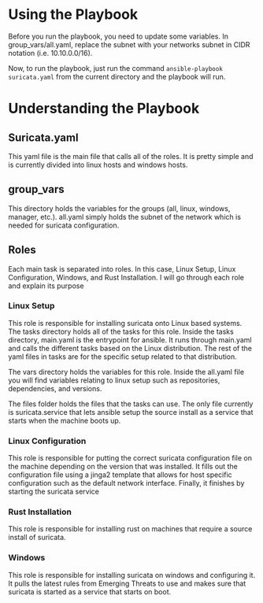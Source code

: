 # Using the Playbook
Before you run the playbook, you need to update some variables.  In group_vars/all.yaml, replace the subnet with your networks subnet in CIDR notation (i.e. 10.10.0.0/16).

Now, to run the playbook, just run the command ```ansible-playbook suricata.yaml``` from the current directory and the playbook will run.

# Understanding the Playbook
## Suricata.yaml
This yaml file is the main file that calls all of the roles.  It is pretty simple and is currently divided into linux hosts and windows hosts.

## group_vars
This directory holds the variables for the groups (all, linux, windows, manager, etc.).  all.yaml simply holds the subnet of the network which is needed for suricata configuration.

## Roles
Each main task is separated into roles.  In this case, Linux Setup, Linux Configuration, Windows, and Rust Installation.  I will go through each role and explain its purpose

### Linux Setup
This role is responsible for installing suricata onto Linux based systems.  The tasks directory holds all of the tasks for this role.  Inside the tasks directory, main.yaml is the entrypoint for ansible.  It runs through main.yaml and calls the different tasks based on the Linux distribution.  The rest of the yaml files in tasks are for the specific setup related to that distribution.

The vars directory holds the variables for this role.  Inside the all.yaml file you will find variables relating to linux setup such as repositories, dependencies, and versions.

The files folder holds the files that the tasks can use.  The only file currently is suricata.service that lets ansible setup the source install as a service that starts when the machine boots up.

### Linux Configuration
This role is responsible for putting the correct suricata configuration file on the machine depending on the version that was installed.  It fills out the configuration file using a jinga2 template that allows for host specific configuration such as the default network interface.  Finally, it finishes by starting the suricata service

### Rust Installation
This role is responsible for installing rust on machines that require a source install of suricata.

### Windows
This role is responsible for installing suricata on windows and configuring it.  It pulls the latest rules from Emerging Threats to use and makes sure that suricata is started as a service that starts on boot.
